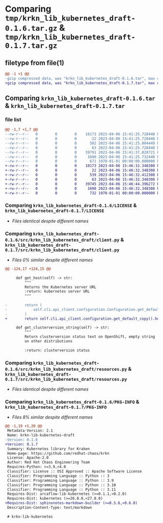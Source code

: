 # Comparing `tmp/krkn_lib_kubernetes_draft-0.1.6.tar.gz` & `tmp/krkn_lib_kubernetes_draft-0.1.7.tar.gz`

## filetype from file(1)

```diff
@@ -1 +1 @@
-gzip compressed data, was "krkn_lib_kubernetes_draft-0.1.6.tar", max compression
+gzip compressed data, was "krkn_lib_kubernetes_draft-0.1.7.tar", max compression
```

## Comparing `krkn_lib_kubernetes_draft-0.1.6.tar` & `krkn_lib_kubernetes_draft-0.1.7.tar`

### file list

```diff
@@ -1,7 +1,7 @@
--rw-r--r--   0        0        0    10173 2023-04-06 15:41:25.728448 krkn_lib_kubernetes_draft-0.1.6/LICENSE
--rw-r--r--   0        0        0       22 2023-04-06 15:41:25.728448 krkn_lib_kubernetes_draft-0.1.6/README.md
--rw-r--r--   0        0        0      502 2023-04-06 15:41:25.804449 krkn_lib_kubernetes_draft-0.1.6/pyproject.toml
--rw-r--r--   0        0        0       63 2023-04-06 15:41:25.728448 krkn_lib_kubernetes_draft-0.1.6/src/krkn_lib_kubernetes_draft/__init__.py
--rw-r--r--   0        0        0    39791 2023-04-06 15:41:37.828721 krkn_lib_kubernetes_draft-0.1.6/src/krkn_lib_kubernetes_draft/client.py
--rw-r--r--   0        0        0     1690 2023-04-06 15:41:25.732448 krkn_lib_kubernetes_draft-0.1.6/src/krkn_lib_kubernetes_draft/resources.py
--rw-r--r--   0        0        0      671 1970-01-01 00:00:00.000000 krkn_lib_kubernetes_draft-0.1.6/PKG-INFO
+-rw-r--r--   0        0        0    10173 2023-04-06 15:46:32.348308 krkn_lib_kubernetes_draft-0.1.7/LICENSE
+-rw-r--r--   0        0        0       22 2023-04-06 15:46:32.348308 krkn_lib_kubernetes_draft-0.1.7/README.md
+-rw-r--r--   0        0        0      539 2023-04-06 15:46:32.412308 krkn_lib_kubernetes_draft-0.1.7/pyproject.toml
+-rw-r--r--   0        0        0       63 2023-04-06 15:46:32.348308 krkn_lib_kubernetes_draft-0.1.7/src/krkn_lib_kubernetes_draft/__init__.py
+-rw-r--r--   0        0        0    39745 2023-04-06 15:46:44.396272 krkn_lib_kubernetes_draft-0.1.7/src/krkn_lib_kubernetes_draft/client.py
+-rw-r--r--   0        0        0     1690 2023-04-06 15:46:32.348308 krkn_lib_kubernetes_draft-0.1.7/src/krkn_lib_kubernetes_draft/resources.py
+-rw-r--r--   0        0        0      732 1970-01-01 00:00:00.000000 krkn_lib_kubernetes_draft-0.1.7/PKG-INFO
```

### Comparing `krkn_lib_kubernetes_draft-0.1.6/LICENSE` & `krkn_lib_kubernetes_draft-0.1.7/LICENSE`

 * *Files identical despite different names*

### Comparing `krkn_lib_kubernetes_draft-0.1.6/src/krkn_lib_kubernetes_draft/client.py` & `krkn_lib_kubernetes_draft-0.1.7/src/krkn_lib_kubernetes_draft/client.py`

 * *Files 0% similar despite different names*

```diff
@@ -124,17 +124,15 @@
 
     def get_host(self) -> str:
         """
         Returns the Kubernetes server URL
         :return: kubernetes server URL
         """
 
-        return (
-            self.cli.api_client.configuration.Configuration.get_default_copy().host  # NOQA
-        )
+        return self.cli.api_client.configuration.get_default_copy().host
 
     def get_clusterversion_string(self) -> str:
         """
         Return clusterversion status text on OpenShift, empty string
         on other distributions
 
         :return: clusterversion status
```

### Comparing `krkn_lib_kubernetes_draft-0.1.6/src/krkn_lib_kubernetes_draft/resources.py` & `krkn_lib_kubernetes_draft-0.1.7/src/krkn_lib_kubernetes_draft/resources.py`

 * *Files identical despite different names*

### Comparing `krkn_lib_kubernetes_draft-0.1.6/PKG-INFO` & `krkn_lib_kubernetes_draft-0.1.7/PKG-INFO`

 * *Files 8% similar despite different names*

```diff
@@ -1,19 +1,20 @@
 Metadata-Version: 2.1
 Name: krkn-lib-kubernetes-draft
-Version: 0.1.6
+Version: 0.1.7
 Summary: Kubernetes library for Kraken
 Home-page: https://github.com/redhat-chaos/krkn
 License: Apache-2.0
 Author: Red Hat Chaos Engineering Team
 Requires-Python: >=3.9,<4.0
 Classifier: License :: OSI Approved :: Apache Software License
 Classifier: Programming Language :: Python :: 3
 Classifier: Programming Language :: Python :: 3.9
 Classifier: Programming Language :: Python :: 3.10
 Classifier: Programming Language :: Python :: 3.11
 Requires-Dist: arcaflow-lib-kubernetes (>=0.1.1,<0.2.0)
 Requires-Dist: kubernetes (>=26.0.0,<27.0.0)
+Requires-Dist: sphinxnotes-markdown-builder (>=0.5.6,<0.6.0)
 Description-Content-Type: text/markdown
 
 # krkn-lib-kubernetes
```

